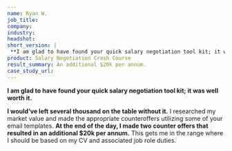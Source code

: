 ```yaml
---
name: Ryan W.
job_title: 
company: 
industry: 
headshot: 
short_version: |
 **I am glad to have found your quick salary negotiation tool kit; it was well worth it.**
product: Salary Negotiation Crash Course
result_summary: An additional $20k per annum.
case_study_url: 
---
```


**I am glad to have found your quick salary negotiation tool kit; it was well worth it.**

**I would’ve left several thousand on the table without it.** I researched my market value and made the appropriate counteroffers utilizing some of your email templates. **At the end of the day, I made two counter offers that resulted in an additional $20k per annum.** This gets me in the range where I should be based on my CV and associated job role duties.